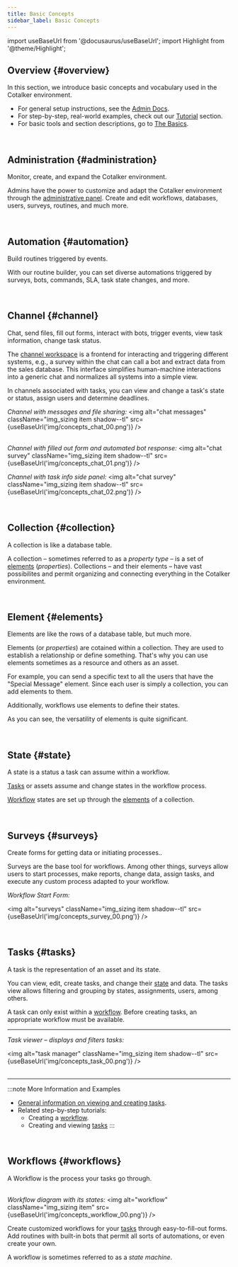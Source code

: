 ```yaml
---
title: Basic Concepts
sidebar_label: Basic Concepts
---
```

import useBaseUrl from '@docusaurus/useBaseUrl'; 
import Highlight from '@theme/Highlight';

<div className="alert alert--primary">

## Overview {#overview}

In this section, we introduce basic concepts and vocabulary used in the Cotalker environment. 

- For general setup instructions, see the [Admin Docs](/docs/documentation/documentation_overview).
- For step-by-step, real-world examples, check out our [Tutorial](/docs/tutorials/tutorial_overview) section.
- For basic tools and section descriptions, go to [The Basics](/docs/documentation/client/client_overview).

</div>
<br/>

<div className="alert alert--secondary">

## Administration {#administration}
<span className="hero__subtitle">Monitor, create, and expand the Cotalker environment.</span>

Admins have the power to customize and adapt the Cotalker environment through the [administrative panel](/docs/documentation/admin/admin_overview). Create and edit workflows, databases, users, surveys, routines, and much more. 

</div>
<br/>

<div className="alert alert--secondary">

## Automation {#automation}
<span className="hero__subtitle">Build routines triggered by events.</span>

With our routine builder, you can set diverse automations triggered by surveys, bots, commands, SLA, task state changes, and more.

</div>
<br/>

<div className="alert alert--secondary">

## Channel {#channel}
<span className="hero__subtitle">Chat, send files, fill out forms, interact with bots, trigger events, view task information, change task status.</span>

The [channel workspace](/docs/documentation/client/channels) is a frontend for interacting and triggering different systems, e.g., a survey within the chat can call a bot and extract data from the sales database. This interface simplifies human-machine interactions into a generic chat and normalizes all systems into a simple view.

In channels associated with tasks, you can view and change a task's state or status, assign users and determine deadlines.

_Channel with messages and file sharing:_
<img alt="chat messages" className="img_sizing item shadow--tl" src={useBaseUrl('img/concepts_chat_00.png')} />
<br/>
<br/>

_Channel with filled out form and automated bot response:_
<img alt="chat survey" className="img_sizing item shadow--tl" src={useBaseUrl('img/concepts_chat_01.png')} />
<br/>

_Channel with task info side panel:_
<img alt="chat survey" className="img_sizing item shadow--tl" src={useBaseUrl('img/concepts_chat_02.png')} />
<br/>

</div>
<br/>

<div className="alert alert--secondary">

## Collection {#collection}
<span className="hero__subtitle">A collection is like a database table.</span>

A collection – sometimes referred to as a _property type_ – is a set of [elements](#elements) (_properties_). Collections – and their elements – have vast possibilites and permit organizing and connecting everything in the Cotalker environment.

</div>
<br/>

<div className="alert alert--secondary">

## Element {#elements}
<span className="hero__subtitle">Elements are like the rows of a database table, but much more.</span>

Elements (or _properties_) are cotained within a collection. They are used to establish a relationship or define something. That's why you can use elements sometimes as a resource and others as an asset.

For example, you can send a specific text to all the users that have the "Special Message" element. Since each user is simply a collection, you can add elements to them.

Additionally, workflows use elements to define their states.

As you can see, the versatility of elements is quite significant.

</div>
<br/>


<div className="alert alert--secondary">

## State {#state}
<span className="hero__subtitle">A state is a status a task can assume within a workflow.</span>

[Tasks](#tasks) or assets assume and change states in the workflow process.

[Workflow](#workflows) states are set up through the [elements](#elements) of a collection.

</div>
<br/>

<div className="alert alert--secondary">

## Surveys {#surveys}
<span className="hero__subtitle">Create forms for getting data or initiating processes..</span>

Surveys are the base tool for workflows. Among other things, surveys allow users to start processes, make reports, change data, assign tasks, and execute any custom process adapted to your workflow.

_Workflow Start Form:_

<img alt="surveys" className="img_sizing item shadow--tl" src={useBaseUrl('img/concepts_survey_00.png')} />

</div>
<br/>

<div className="alert alert--secondary">

## Tasks {#tasks}

<span className="hero__subtitle">A task is the representation of an asset and its state.</span>

You can view, edit, create tasks, and change their [state](#state) and data. The tasks view allows filtering and grouping by states, assignments, users, among others.

A task can only exist within a [workflow](#workflows). Before creating tasks, an appropriate workflow must be available.

-----

_Task viewer – displays and filters tasks:_

<img alt="task manager" className="img_sizing item shadow--tl" src={useBaseUrl('img/concepts_task_00.png')} />
<br/>
<br/>

-----

:::note More Information and Examples
- [General information on viewing and creating tasks](/docs/documentation/client/taskview).
- Related step-by-step tutorials:
  - Creating a [workflow](/docs/tutorials/basic/create_state_machines).
  - Creating and viewing [tasks](/docs/tutorials/basic/tutorial_taskview)
:::

</div>
<br/>

<div className="alert alert--secondary">

## Workflows {#workflows}

<span className="hero__subtitle">A Workflow is the process your tasks go through.</span>
<br/>
<br/>

_Workflow diagram with its states:_
<img alt="workflow" className="img_sizing item" src={useBaseUrl('img/concepts_workflow_00.png')} />
<br/>

Create customized workflows for your [tasks](#tasks) through easy-to-fill-out forms. Add routines with built-in bots that permit all sorts of automations, or even create your own.

A workflow is sometimes referred to as a _state machine_.

</div>
<br/>









